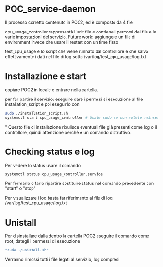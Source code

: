 # POC_service-daemon

Il processo corretto  contenuto in POC2, ed è composto da 4 file

cpu_usage_controller rappresentà l'unit file e contiene i percorsi dei file e le varie impostazioni del servizio. Future work: aggiungere un file di environment invece che usare il restart con un time fisso

test_cpu_usage è lo script che viene runnato dal controllore e che salva effettivamente i dati nel file di log sotto /var/log/test_cpu_usage/log.txt 

# Installazione e start
copiare POC2 in locale e entrare nella cartella.

per far partire il servizio: eseguire dare i permssi si esecuzione al file installation_script e poi eseguirlo con
```bash
sudo ./installation_script.sh
systemctl start cpu_usage_controller # Usate sudo se non volete reinserire la password
```
"
Questo file di installazione ripulisce eventuali file già presenti come log o il controllore, quindi attenzione perchè è un comando distruttivo.


# Checking status e log

Per vedere lo status usare il comando 
```bash
systemctl status cpu_usage_controller.service
```
Per fermarlo o farlo ripartire sostituire status nel comando precedente con "start" o "stop"

Per visualizzare i log basta far riferimento al file di log /var/log/test_cpu_usage/log.txt 

# Unistall 

Per disinstallare dalla dentro la cartella POC2 eseguire il comando come root, dategli i permessi di esecuzione
```bash
"sudo ./unistall.sh" 
```

Verranno rimossi tutti i file legati al servizio, log compresi
